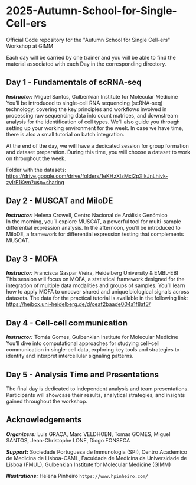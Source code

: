 # 2025-Autumn-School-for-Single-Cell-ers

Official Code repository for the "Autumn School for Single Cell-ers" Workshop at GIMM

Each day will be carried by one trainer and you will be able to find the material associated with each Day in the corresponding directory.

## Day 1 - Fundamentals of scRNA-seq 
**_Instructor:_** Miguel Santos, Gulbenkian Institute for Molecular Medicine\
You’ll be introduced to single-cell RNA sequencing (scRNA-seq) technology, covering the key principles and workflows involved in processing raw sequencing data into count matrices, and downstream analysis for the identification of cell types. We’ll also guide you through setting up your working environment for the week. In case we have time, there is also a small tutorial on batch integration. 

At the end of the day, we will have a dedicated session for group formation and dataset preparation. During this time, you will choose a dataset to work on throughout the week.

Folder with the datasets: https://drive.google.com/drive/folders/1eKHzXlzMcl2pXIkJnLhivk-zyIrE1Kwn?usp=sharing

## Day 2 - MUSCAT and MiloDE
**_Instructor:_** Helena Crowell, Centro Nacional de Análisis Genómico\
In the morning, you’ll explore MUSCAT, a powerful tool for multi-sample differential expression analysis. In the afternoon, you’ll be introduced to MiloDE, a framework for differential expression testing that complements MUSCAT.

## Day 3 - MOFA
**_Instructor:_** Francisca Gaspar Vieira, Heidelberg University & EMBL-EBI \
This session will focus on MOFA, a statistical framework designed for the integration of multiple data modalities and groups of samples. You’ll learn how to apply MOFA to uncover shared and unique biological signals across datasets.
The data for the practical tutorial is available in the following link: https://heibox.uni-heidelberg.de/d/ceaf2baade004a1f8af3/

## Day 4 -  Cell-cell communication
**_Instructor:_** Tomás Gomes, Gulbenkian Institute for Molecular Medicine \
You’ll dive into computational approaches for studying cell–cell communication in single-cell data, exploring key tools and strategies to identify and interpret intercellular signaling patterns.

## Day 5 -  Analysis Time and Presentations
The final day is dedicated to independent analysis and team presentations. Participants will showcase their results, analytical strategies, and insights gained throughout the workshop.


## Acknowledgements

**_Organizers:_** Luis GRAÇA, Marc VELDHOEN,  Tomas GOMES, Miguel SANTOS, Jean-Christophe LONE, Diogo FONSECA

**_Support:_** Sociedade Portuguesa de Immunologia (SPI), Centro Académico de Medicina de Lisboa-CAML, Faculdade de Medicina da Universidade de Lisboa (FMUL), Gulbenkian Institute for Molecular Medicine (GIMM)

**_Illustrations:_** Helena Pinheiro `https://www.hpinheiro.com/`
